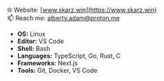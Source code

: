 🌐 Website: [www.skarz.win](https://www.skarz.win)  
📫 Reach me: [alberty.adam@proton.me](mailto:alberty.adam@proton.me)

- **OS:** Linux
- **Editor:** VS Code
- **Shell:** Bash
- **Languages:** TypeScript, Go, Rust, C
- **Frameworks:** Next.js
- **Tools:** Git, Docker, VS Code
